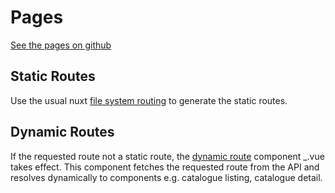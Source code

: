 # Pages
[See the pages on github](https://github.com/hubblecommerce/hubble-frontend-pwa/tree/dev/%40hubblecommerce/hubble/core/pages)

## Static Routes 

Use the usual nuxt [file system routing](https://nuxtjs.org/docs/features/file-system-routing/) to generate the static routes.

## Dynamic Routes

If the requested route not a static route, the 
[dynamic route](https://nuxtjs.org/docs/features/file-system-routing/#dynamic-routes) component _.vue takes effect. 
This component fetches the requested route from the API and resolves dynamically to components e.g. catalogue listing, 
catalogue detail.
